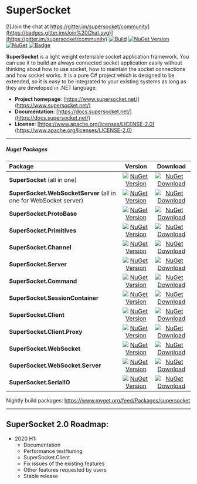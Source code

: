 # SuperSocket

[![Join the chat at https://gitter.im/supersocket/community](https://badges.gitter.im/Join%20Chat.svg)](https://gitter.im/supersocket/community)
[![Build](https://github.com/kerryjiang/SuperSocket/workflows/build/badge.svg)](https://github.com/kerryjiang/SuperSocket/actions?query=workflow%3Abuild)
[![NuGet Version](https://img.shields.io/nuget/v/SuperSocket.svg?style=flat)](https://www.nuget.org/packages/SuperSocket/)
[![NuGet](https://img.shields.io/nuget/dt/SuperSocket.svg)](https://www.nuget.org/packages/SuperSocket)
[![Badge](https://img.shields.io/badge/link-996.icu-red.svg)](https://996.icu/#/en_US)


**SuperSocket** is a light weight extensible socket application framework. You can use it to build an always connected socket application easily without thinking about how to use socket, how to maintain the socket connections and how socket works. It is a pure C# project which is designed to be extended, so it is easy to be integrated to your existing systems as long as they are developed in .NET language.


- **Project homepage**:		[https://www.supersocket.net/](https://www.supersocket.net/)
- **Documentation**:		[https://docs.supersocket.net/](https://docs.supersocket.net/)
- **License**: 				[https://www.apache.org/licenses/LICENSE-2.0](https://www.apache.org/licenses/LICENSE-2.0)

---

##### Nuget Packages

| Package | Version | Download |
| :------|:------------:|:--------:|
| **SuperSocket** (all in one) | [![NuGet Version](https://img.shields.io/nuget/vpre/SuperSocket.svg?style=flat)](https://www.nuget.org/packages/SuperSocket/)| [![NuGet Download](https://img.shields.io/nuget/dt/SuperSocket.svg?style=flat)](https://www.nuget.org/packages/SuperSocket/) |
| **SuperSocket.WebSocketServer** (all in one for WebSocket server) | [![NuGet Version](https://img.shields.io/nuget/vpre/SuperSocket.WebSocketServer.svg?style=flat)](https://www.nuget.org/packages/SuperSocket.WebSocketServer/)| [![NuGet Download](https://img.shields.io/nuget/dt/SuperSocket.WebSocketServer.svg?style=flat)](https://www.nuget.org/packages/SuperSocket.WebSocketServer/) |
| **SuperSocket.ProtoBase** | [![NuGet Version](https://img.shields.io/nuget/vpre/SuperSocket.ProtoBase.svg?style=flat)](https://www.nuget.org/packages/SuperSocket.ProtoBase/)| [![NuGet Download](https://img.shields.io/nuget/dt/SuperSocket.ProtoBase.svg?style=flat)](https://www.nuget.org/packages/SuperSocket.ProtoBase/) |
| **SuperSocket.Primitives** | [![NuGet Version](https://img.shields.io/nuget/vpre/SuperSocket.Primitives.svg?style=flat)](https://www.nuget.org/packages/SuperSocket.Primitives/)| [![NuGet Download](https://img.shields.io/nuget/dt/SuperSocket.Primitives.svg?style=flat)](https://www.nuget.org/packages/SuperSocket.Primitives/) |
| **SuperSocket.Channel** | [![NuGet Version](https://img.shields.io/nuget/vpre/SuperSocket.Channel.svg?style=flat)](https://www.nuget.org/packages/SuperSocket.Channel/)| [![NuGet Download](https://img.shields.io/nuget/dt/SuperSocket.Channel.svg?style=flat)](https://www.nuget.org/packages/SuperSocket.Channel/) |
| **SuperSocket.Server** | [![NuGet Version](https://img.shields.io/nuget/vpre/SuperSocket.Server.svg?style=flat)](https://www.nuget.org/packages/SuperSocket.Server/)| [![NuGet Download](https://img.shields.io/nuget/dt/SuperSocket.Server.svg?style=flat)](https://www.nuget.org/packages/SuperSocket.Server/) |
| **SuperSocket.Command** | [![NuGet Version](https://img.shields.io/nuget/vpre/SuperSocket.Command.svg?style=flat)](https://www.nuget.org/packages/SuperSocket.Command/)| [![NuGet Download](https://img.shields.io/nuget/dt/SuperSocket.Command.svg?style=flat)](https://www.nuget.org/packages/SuperSocket.Command/) |
| **SuperSocket.SessionContainer** | [![NuGet Version](https://img.shields.io/nuget/vpre/SuperSocket.SessionContainer.svg?style=flat)](https://www.nuget.org/packages/SuperSocket.SessionContainer/)| [![NuGet Download](https://img.shields.io/nuget/dt/SuperSocket.SessionContainer.svg?style=flat)](https://www.nuget.org/packages/SuperSocket.SessionContainer/) |
| **SuperSocket.Client** | [![NuGet Version](https://img.shields.io/nuget/vpre/SuperSocket.Client.svg?style=flat)](https://www.nuget.org/packages/SuperSocket.Client/)| [![NuGet Download](https://img.shields.io/nuget/dt/SuperSocket.Client.svg?style=flat)](https://www.nuget.org/packages/SuperSocket.Client/) |
| **SuperSocket.Client.Proxy** | [![NuGet Version](https://img.shields.io/nuget/vpre/SuperSocket.Client.Proxy.svg?style=flat)](https://www.nuget.org/packages/SuperSocket.Client.Proxy/)| [![NuGet Download](https://img.shields.io/nuget/dt/SuperSocket.Client.Proxy.svg?style=flat)](https://www.nuget.org/packages/SuperSocket.Client.Proxy/) |
| **SuperSocket.WebSocket** | [![NuGet Version](https://img.shields.io/nuget/vpre/SuperSocket.WebSocket.svg?style=flat)](https://www.nuget.org/packages/SuperSocket.WebSocket/)| [![NuGet Download](https://img.shields.io/nuget/dt/SuperSocket.WebSocket.svg?style=flat)](https://www.nuget.org/packages/SuperSocket.WebSocket/) |
| **SuperSocket.WebSocket.Server** | [![NuGet Version](https://img.shields.io/nuget/vpre/SuperSocket.WebSocket.Server.svg?style=flat)](https://www.nuget.org/packages/SuperSocket.WebSocket.Server/)| [![NuGet Download](https://img.shields.io/nuget/dt/SuperSocket.WebSocket.Server.svg?style=flat)](https://www.nuget.org/packages/SuperSocket.WebSocket.Server/) |
| **SuperSocket.SerialIO** | [![NuGet Version](https://img.shields.io/nuget/vpre/SuperSocket.SerialIO.svg?style=flat)](https://www.nuget.org/packages/SuperSocket.SerialIO/)| [![NuGet Download](https://img.shields.io/nuget/dt/SuperSocket.SerialIO.svg?style=flat)](https://www.nuget.org/packages/SuperSocket.SerialIO/) |


Nightly build packages:  https://www.myget.org/feed/Packages/supersocket

---

## SuperSocket 2.0 Roadmap:


- 2020 H1:
    - Documentation
    - Performance test/tuning
    - SuperSocket.Client
    - Fix issues of the existing features
    - Other features requested by users
    - Stable release